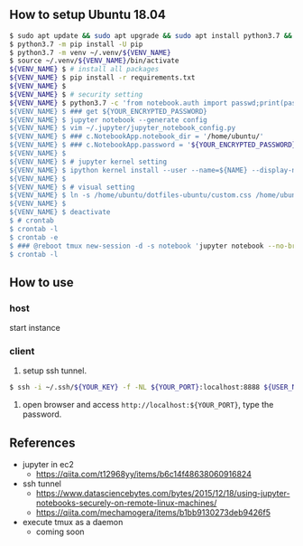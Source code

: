 ## How to setup Ubuntu 18.04

```bash
$ sudo apt update && sudo apt upgrade && sudo apt install python3.7 && sudo apt install python3-pip && sudo apt install python3-venv
$ python3.7 -m pip install -U pip
$ python3.7 -m venv ~/.venv/${VENV_NAME}
$ source ~/.venv/${VENV_NAME}/bin/activate
${VENV_NAME} $ # install all packages
${VENV_NAME} $ pip install -r requirements.txt
${VENV_NAME} $ 
${VENV_NAME} $ # security setting
${VENV_NAME} $ python3.7 -c 'from notebook.auth import passwd;print(passwd())
${VENV_NAME} $ ### get ${YOUR_ENCRYPTED_PASSWORD}
${VENV_NAME} $ jupyter notebook --generate config
${VENV_NAME} $ vim ~/.jupyter/jupyter_notebook_config.py
${VENV_NAME} $ ### c.NotebookApp.notebook_dir = '/home/ubuntu/'
${VENV_NAME} $ ### c.NotebookApp.password = '${YOUR_ENCRYPTED_PASSWORD}'
${VENV_NAME} $ 
${VENV_NAME} $ # jupyter kernel setting
${VENV_NAME} $ ipython kernel install --user --name=${NAME} --display-name=${DISPLAY_NAME}
${VENV_NAME} $ 
${VENV_NAME} $ # visual setting
${VENV_NAME} $ ln -s /home/ubuntu/dotfiles-ubuntu/custom.css /home/ubuntu/.jupyter/custom.css
${VENV_NAME} $ 
${VENV_NAME} $ deactivate
$ # crontab
$ crontab -l
$ crontab -e
$ ### @reboot tmux new-session -d -s notebook 'jupyter notebook --no-browser'
$ crontab -l
```

## How to use
### host
start instance

### client
1. setup ssh tunnel.
```bash
$ ssh -i ~/.ssh/${YOUR_KEY} -f -NL ${YOUR_PORT}:localhost:8888 ${USER_NAME}@${INSTANCE_IP}
```
1. open browser and access `http://localhost:${YOUR_PORT}`, type the password.


## References
- jupyter in ec2
  - https://qiita.com/t12968yy/items/b6c14f48638060916824
- ssh tunnel
  - https://www.datasciencebytes.com/bytes/2015/12/18/using-jupyter-notebooks-securely-on-remote-linux-machines/
  - https://qiita.com/mechamogera/items/b1bb9130273deb9426f5
- execute tmux as a daemon
  - coming soon
